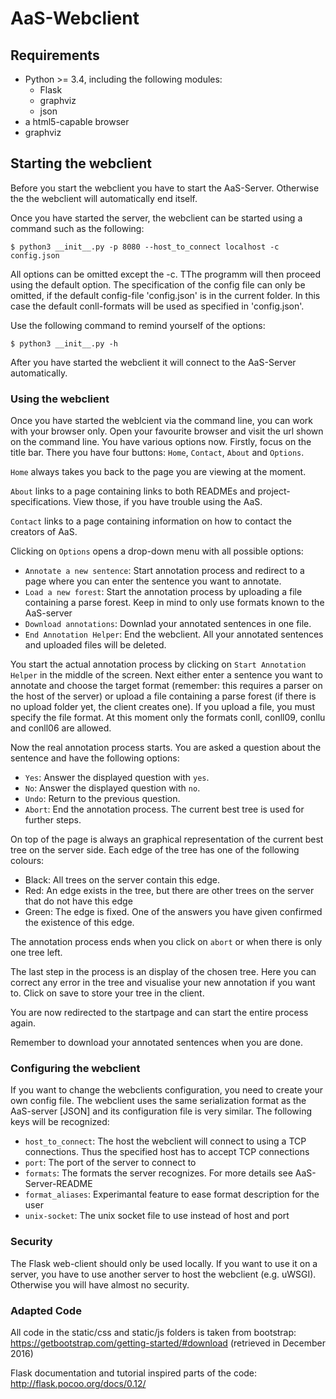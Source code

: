 # AaS-Webclient

## Requirements
  * Python >= 3.4, including the following modules:
    * Flask
    * graphviz
    * json
  * a html5-capable browser
  * graphviz

## Starting the webclient

Before you start the webclient you have to start the AaS-Server. Otherwise the 
the webclient will automatically end itself.

Once you have started the server, the webclient can be started using a command 
such as the following:

    $ python3 __init__.py -p 8080 --host_to_connect localhost -c config.json

All options can be omitted except the -c. TThe programm will then proceed using the
default option. The specification of the config file can only be omitted, if the 
default config-file 'config.json' is in the current folder.
In this case the default conll-formats will be used as specified in 'config.json'.

Use the following command to remind yourself of the options:

    $ python3 __init__.py -h

After you have started the webclient it will connect to the AaS-Server automatically.

### Using the webclient

Once you have started the weblcient via the command line, you can work with your
browser only.
Open your favourite browser and visit the url shown on the command line.
You have various options now. Firstly, focus on the title bar. There you have four buttons: 
`Home`, `Contact`, `About` and `Options`. 

`Home` always takes you back to the page you are viewing at the moment. 

`About` links to a page containing links to both READMEs and project-specifications.
View those, if you have trouble using the AaS.

`Contact` links to a page containing information on how to contact the creators of AaS.

Clicking on `Options` opens a drop-down menu with all possible options:
  * `Annotate a new sentence`: Start annotation process and redirect to a page where you can enter the sentence you want to annotate.
  * `Load a new forest`: Start the annotation process by uploading a file containing a parse forest. Keep in mind to only use formats known to the AaS-server
  * `Download annotations`: Downlad your annotated sentences in one file.
  * `End Annotation Helper`: End the webclient. All your annotated sentences and uploaded files will be deleted.

You start the actual annotation process by clicking on `Start Annotation Helper` in the middle of the screen.
Next either enter a sentence you want to annotate and choose the target format (remember: this requires a parser on the host of the  server) or upload a file containing a parse forest (if there is no upload folder yet, the client creates one).
If you upload a file, you must specify the file format. At this moment only the formats conll, conll09, conllu and conll06 are allowed.

Now the real annotation process starts. You are asked a question about the sentence and have the following options:
  * `Yes`: Answer the displayed question with `yes`.
  * `No`: Answer the displayed question with `no`.
  * `Undo`: Return to the previous question.
  * `Abort`: End the annotation process. The current best tree is used for further steps.

On top of the page is always an graphical representation of the current best tree on the server side. 
Each edge of the tree has one of the following colours:
  * Black: All trees on the server contain this edge.
  * Red: An edge exists in the tree, but there are other trees on the server that do not have this edge
  * Green: The edge is fixed. One of the answers you have given confirmed the existence of this edge.

The annotation process ends when you click on `abort` or when there is only one tree left.

The last step in the process is an display of the chosen tree. 
Here you can correct any error in the tree and visualise your new annotation if you want to.
Click on save to store your tree in the client.

You are now redirected to the startpage and can start the entire process again.

Remember to download your annotated sentences when you are done.

### Configuring the webclient

If you want to change the webclients configuration, you need to create your own config file.
The webclient uses the same serialization format as the AaS-server [JSON] and its configuration file is very similar.
The following keys will be recognized:
  * `host_to_connect`: The host the webclient will connect to using a TCP connections. 
      Thus the specified host has to accept TCP connections
  * `port`: The port of the server to connect to
  * `formats`: The formats the server recognizes. For more details see AaS-Server-README
  * `format_aliases`: Experimantal feature to ease format description for the user
  * `unix-socket`: The unix socket file to use instead of host and port

### Security

The Flask web-client should only be used locally. If you want to use it on a server,
you have to use another server to host the webclient (e.g. uWSGI).
Otherwise you will have almost no security.

### Adapted Code
All code in the static/css and static/js folders is taken from bootstrap:
https://getbootstrap.com/getting-started/#download (retrieved in December 2016)

Flask documentation and tutorial inspired parts of the code:
http://flask.pocoo.org/docs/0.12/
